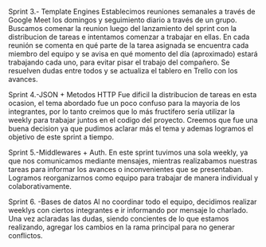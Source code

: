 Sprint 3.- Template Engines
Establecimos reuniones semanales a través de Google Meet los domingos y seguimiento diario a través de un grupo. 
Buscamos comenar la reunion luego del lanzamiento del sprint con la distribucion de tareas e intentamos comenzar a trabajar en ellas.
En cada reunión se comenta en qué parte de la tarea asignada se encuentra cada miembro del equipo y se avisa en qué momento del día (aproximado) estará trabajando cada uno, para evitar pisar el trabajo del compañero. 
Se resuelven dudas entre todos y se actualiza el tablero en Trello con los avances. 

Sprint 4.-JSON + Metodos HTTP
Fue dificil la distribucion de tareas en esta ocasion, el tema abordado fue un poco confuso para la mayoria de los integrantes, por lo tanto creimos que lo más fructifero sería utilizar la weekly para trabajar juntos en el codigo del proyecto. Creemos que fue una buena decision ya que pudimos aclarar más el tema y ademas logramos el objetivo de este sprint a tiempo.  

Sprint 5.-Middlewares + Auth.
En este sprint tuvimos  una sola weekly, ya que nos comunicamos mediante mensajes, mientras realizabamos nuestras tareas para informar los avances o inconvenientes que se presentaban.
Logramos reorganizarnos como equipo para trabajar de manera individual y colaborativamente.

Sprint 6. -Bases de datos
Al no coordinar todo el equipo, decidimos realizar weeklys con ciertos integrantes e ir informando por mensaje lo charlado. Una vez aclaradas las dudas, siendo concientes de lo que estamos realizando, agregar los cambios en la rama principal para no generar conflictos.
